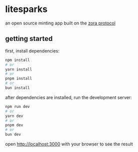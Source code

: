 # litesparks

an open source minting app
built on the [zora protocol](https://zora.co/) 

## getting started

first, install dependencies:

```bash
npm install
# or
yarn install
# or
pnpm install
# or
bun install
```

after dependencies are installed, run the development server:

```bash
npm run dev
# or
yarn dev
# or
pnpm dev
# or
bun dev
```

open [http://localhost:3000](http://localhost:3000) with your browser to see the result